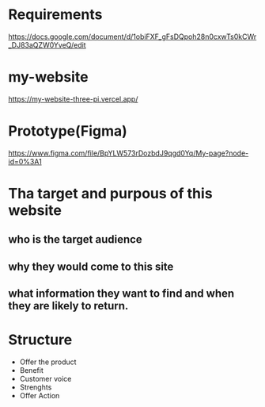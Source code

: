# Requirements
https://docs.google.com/document/d/1obiFXF_gFsDQpoh28n0cxwTs0kCWr_DJ83aQZW0YveQ/edit

# my-website
https://my-website-three-pi.vercel.app/

# Prototype(Figma)
https://www.figma.com/file/BpYLW573rDozbdJ9qgd0Yq/My-page?node-id=0%3A1

# Tha target and purpous of this website
## who is the target audience 
## why they would come to this site
## what information they want to find and when they are likely to return.

# Structure 
- Offer the product
- Benefit
- Customer voice
- Strenghts
- Offer Action
